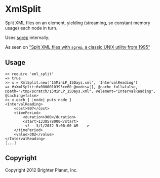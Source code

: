 # XmlSplit

Split XML files on an element, yielding (streaming, so constant memory usage) each node in turn.

Uses [sgrep](http://www.cs.helsinki.fi/u/jjaakkol/sgrepman.html) internally.

As seen on ["Split XML files with `sgrep`, a classic UNIX utility from 1995"](http://numbers.brighterplanet.com/2012/09/11/split-xml-files-with-unix-utility-sgrep/)

## Usage

    >> require 'xml_split'
    => true
    >> x = XmlSplit.new('15MinLP_15Days.xml', 'IntervalReading')
    => #<XmlSplit:0x0000010395ce60 @nodes=[], @cache_full=false, @path="/tmp/scratch/15MinLP_15Days.xml", @element="IntervalReading", @caching=false>
    >> x.each { |node| puts node }
    <IntervalReading>
        <cost>907</cost>
        <timePeriod>
            <duration>900</duration>
            <start>1330578000</start>
             <!-- 3/1/2012 5:00:00 AM  -->
        </timePeriod>
        <value>302</value>
    </IntervalReading>
    [...]

## Copyright

Copyright 2012 Brighter Planet, Inc.

